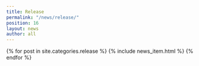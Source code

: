 ```yaml
---
title: Release
permalink: "/news/release/"
position: 16
layout: news
author: all
---
```


{% for post in site.categories.release %}
  {% include news_item.html %}
{% endfor %}
